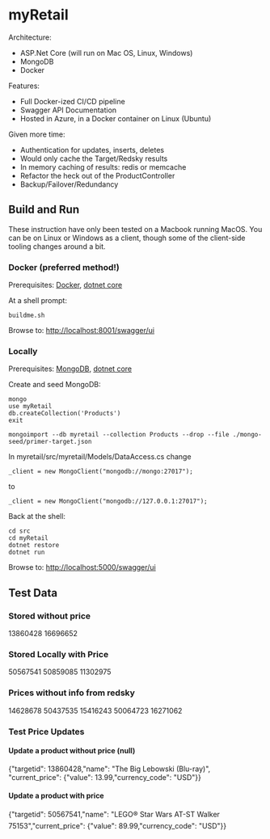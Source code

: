 # myRetail

Architecture:
* ASP.Net Core (will run on Mac OS, Linux, Windows)
* MongoDB
* Docker

Features:
* Full Docker-ized CI/CD pipeline
* Swagger API Documentation 
* Hosted in Azure, in a Docker container on Linux (Ubuntu)

Given more time:
* Authentication for updates, inserts, deletes
* Would only cache the Target/Redsky results
* In memory caching of results: redis or memcache
* Refactor the heck out of the ProductController
* Backup/Failover/Redundancy

## Build and Run

These instruction have only been tested on a Macbook running MacOS. You can be on Linux or Windows as a client, though some of the client-side tooling changes around a bit.

### Docker (preferred method!)

Prerequisites: [Docker](http://www.docker.com), [dotnet core](https://www.microsoft.com/net/core)

At a shell prompt:

~~~~
buildme.sh
~~~~

Browse to: [http://localhost:8001/swagger/ui](http://localhost:8001/swagger/ui)

### Locally
Prerequisites: [MongoDB](https://www.mongodb.com), [dotnet core](https://www.microsoft.com/net/core)

Create and seed MongoDB:

~~~~
mongo
use myRetail
db.createCollection('Products')
exit

mongoimport --db myretail --collection Products --drop --file ./mongo-seed/primer-target.json
~~~~

In myretail/src/myretail/Models/DataAccess.cs change
~~~~
_client = new MongoClient("mongodb://mongo:27017");
~~~~
to
~~~~
_client = new MongoClient("mongodb://127.0.0.1:27017");
~~~~

Back at the shell:
~~~~
cd src
cd myRetail
dotnet restore
dotnet run
~~~~

Browse to: [http://localhost:5000/swagger/ui](http://localhost:5000/swagger/ui)

## Test Data

### Stored without price
13860428
16696652

### Stored Locally with Price
50567541
50859085
11302975

### Prices without info from redsky
14628678
50437535
15416243
50064723
16271062

### Test Price Updates
#### Update a product without price (null)
{"targetid": 13860428,"name": "The Big Lebowski (Blu-ray)", "current_price": {"value": 13.99,"currency_code": "USD"}}

#### Update a product with price
{"targetid": 50567541,"name": "LEGO&#174; Star Wars&#153; AT-ST&#153; Walker 75153","current_price": {"value": 89.99,"currency_code": "USD"}}